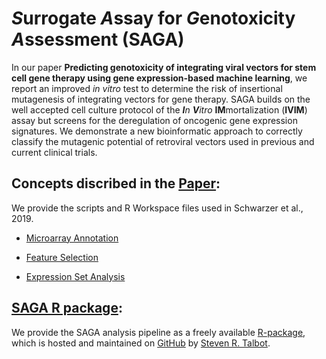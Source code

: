 # *S*urrogate *A*ssay for *G*enotoxicity *A*ssessment (SAGA)

In our paper **Predicting genotoxicity of integrating viral vectors for stem cell gene therapy using gene expression-based machine learning**, we report an improved *in vitro* test to determine the risk of insertional mutagenesis of integrating vectors for gene therapy. SAGA builds on the well accepted cell culture protocol of the **_I_**_n_ **_V_**_itro_ **IM**mortalization (**IVIM**) assay but screens for the deregulation of oncogenic gene expression signatures. We demonstrate a new bioinformatic approach to correctly classify the mutagenic potential of retroviral vectors used in previous and current clinical trials.

## Concepts discribed in the  [Paper](./Paper/README.md):
We provide the scripts and R Workspace files used in Schwarzer et al., 2019.

* [Microarray Annotation](./Paper/Microarray%20annotation)

* [Feature Selection](./Paper/Feature%20Selection)

* [Expression Set Analysis](./Paper/Expression%20set%20analysis)

## [SAGA R package](https://talbotsr.com/saga_package/index.html):
We provide the SAGA analysis pipeline as a freely available [R-package](https://github.com/mytalbot/saga_package), which is hosted and maintained on [GitHub](https://github.com/) by [Steven R. Talbot](https://github.com/mytalbot).
